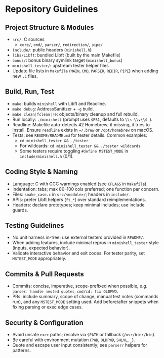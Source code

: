 # Repository Guidelines

## Project Structure & Modules
- `src/`: C sources
  - `core/`, `cmd/`, `parser/`, `redirection/`, `pipe/`
- `include/`: public headers (`minishell.h`)
- `libs/Libft`: bundled Libft (built by the main Makefile)
- `bonus/`: bonus binary symlink target (`minishell_bonus`)
- `minishell_tester/`: upstream tester helper files
- Update file lists in `Makefile` (`MAIN`, `CMD`, `PARSER`, `REDIR`, `PIPE`) when adding new `.c` files.

## Build, Run, Test
- `make`: builds `minishell` with Libft and Readline.
- `make debug`: AddressSanitizer + `-g` build.
- `make clean|fclean|re`: objects/binary cleanup and full rebuild.
- Run locally: `./minishell` (prompt uses `$PS1`, defaults to `\\s-\\v\\$ `).
- Readline: Makefile auto-detects 42 Homebrew; if missing, it tries to install. Ensure `readline` exists in `~/.brew` or `/opt/homebrew` on macOS.
- Tests: see `README/README.md` for tester details. Common examples:
  - `cd minishell_tester && ./tester`
  - For wildcards: `cd minishell_tester && ./tester wildcards`
  - Some testers require toggling `#define MSTEST_MODE` in `include/minishell.h` (0/1).

## Coding Style & Naming
- Language: C with GCC warnings enabled (see `CFLAGS` in `Makefile`).
- Indentation: tabs; max 80–100 cols preferred; one function per concern.
- Files: `snake_case.c` in `src/<module>/`; headers in `include/`.
- APIs: prefer Libft helpers (`ft_*`) over standard reimplementations.
- Headers: declare prototypes; keep minimal includes; use include guards.

## Testing Guidelines
- No unit harness in-tree; use external testers provided in `README/`.
- When adding features, include minimal repros in `minishell_tester` style (inputs, expected behavior).
- Validate interactive behavior and exit codes. For tester parity, set `MSTEST_MODE` appropriately.

## Commits & Pull Requests
- Commits: concise, imperative, scope-prefixed when possible, e.g. `parser: handle nested quotes`, `cmd/cd: fix OLDPWD`.
- PRs: include summary, scope of change, manual test notes (commands run), and any `MSTEST_MODE` setting used. Add before/after snippets when fixing parsing or exec edge cases.

## Security & Configuration
- Avoid unsafe `exec` paths; resolve via `$PATH` or fallback (`/usr/bin:/bin`).
- Be careful with environment mutation (`PWD`, `OLDPWD`, `SHLVL`, `_`).
- Quote and escape user input consistently; see `parser/` helpers for patterns.
